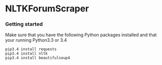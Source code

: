 # NLTKForumScraper

<h3>Getting started</h3>

Make sure that you have the following Python packages installed and that your running Python3.3 or 3.4

```
pip3.4 install requests
pip3.4 install nltk
pip3.4 install beautifulsoup4
```
